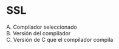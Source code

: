 # SSL  
A. Compilador seleccionado  
B. Versión del compilador  
C. Versión de C que el compilador compila
